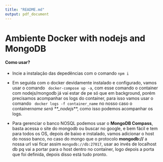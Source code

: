```yaml
---
title: "README.md"
output: pdf_document
---
```


# Ambiente Docker with nodejs and MongoDB

#### Como usar?

- Incie a instalação das depedências com o comando `npm i`

- Em seguida com o docker devidamente instalado e configurado, vamos usar o comando ` docker-compose up -a`, com esse comando o container com nodejs/mongodb já vai estar de pe só que em background, porém precisamos acompanhar os logs do container, para isso vamos usar o comando ` docker logs -f container_name` no nosso caso o container*name será \*\*\_nodejs*\*\*, como isso podemos acompanhar os logs.

- Para gerenciar o banco NOSQL podemos usar o **MongoDB Compass**, basta acessa o site do mongodb ou buscar no google, e bem fácil e tem para todos os OS, depois de baixo e instalado, vamos adicionar o host do nosso banco, no caso do mongo que o protocolo **mongodb://** a nossa url vai ficar assim `mongodb://db:27017`, usar ao invés de localhost db pq vai a portar para o host dentro no container, logo depois a porta que foi definida, depois disso está tudo pronto.
